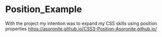 # Position_Example
With the project my intention was to expand my CSS skills using position properties
https://asoronite.github.io/CSS3-Position-Asoronite.github.io/
